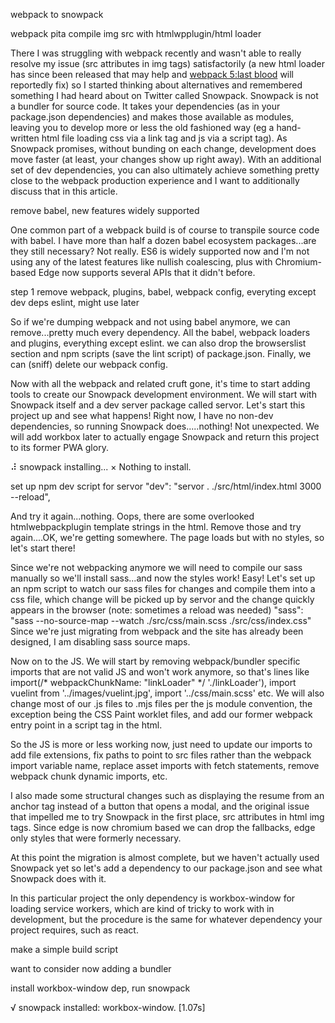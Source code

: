 webpack to snowpack

webpack pita compile img src with htmlwpplugin/html loader

There I was struggling with webpack recently and wasn't able to really resolve my issue (src attributes in img tags) satisfactorily (a new html loader has since been released that may help and [webpack 5:last blood](https://github.com/webpack-contrib/html-loader/issues/195) will reportedly fix) so I started thinking about alternatives and remembered something I had heard about on Twitter called Snowpack.  Snowpack is not a bundler for source code.  It takes your dependencies (as in your package.json dependencies) and makes those available as modules, leaving you to develop more or less the old fashioned way (eg a hand-written html file loading css via a link tag and js via a script tag).  As Snowpack promises, without bunding on each change, development does move faster (at least, your changes show up right away).  With an additional set of dev dependencies, you can also ultimately achieve something pretty close to the webpack production experience and I want to additionally discuss that in this article.


remove babel, new features widely supported

One common part of a webpack build is of course to transpile source code with babel.  I have more than half a dozen babel ecosystem packages...are they still necessary?  Not really.  ES6 is widely supported now and I'm not using any of the latest features like nullish coalescing, plus with Chromium-based Edge now supports several APIs that it didn't before.  


step 1 remove webpack, plugins, babel, webpack config, everyting except dev deps eslint, might use later

So if we're dumping webpack and not using babel anymore, we can remove...pretty much every dependency.  All the babel, webpack loaders and plugins, everything except eslint.  we can also drop the browserslist section and npm scripts (save the lint script) of package.json.  Finally, we can (sniff) delete our webpack config.



Now with all the webpack and related cruft gone, it's time to start adding tools to create our Snowpack development environment.  We will start with Snowpack itself and a dev server package called servor.  Let's start this project up and see what happens!  Right now, I have no non-dev dependencies, so running Snowpack does.....nothing!  Not unexpected.  We will add workbox later to actually engage Snowpack and return this project to its former PWA glory.

⠼ snowpack installing... 
× Nothing to install.


set up npm dev script for servor    "dev": "servor . ./src/html/index.html 3000 --reload",

And try it again...nothing.  Oops, there are some overlooked htmlwebpackplugin template strings in the html.  Remove those and try again....OK, we're getting somewhere.  The page loads but with no styles, so let's start there!

Since we're not webpacking anymore we will need to compile our sass manually so we'll install sass...and now the styles work!  Easy!  Let's set up an npm script to watch our sass files for changes and compile them into a css file, which change will be picked up by servor and the change quickly appears in the browser (note: sometimes a reload was needed)   "sass": "sass --no-source-map --watch ./src/css/main.scss ./src/css/index.css"
Since we're just migrating from webpack and the site has already been designed, I am disabling sass source maps.

Now on to the JS.  We will start by removing webpack/bundler specific imports that are not valid JS and won't work anymore, so that's lines like import(/* webpackChunkName: "linkLoader" */ './linkLoader'), import vuelint from '../images/vuelint.jpg', import '../css/main.scss' etc.  We will also change most of our .js files to .mjs files per the js module convention, the exception being the CSS Paint worklet files, and add our former webpack entry point in a script tag in the html.  

So the JS is more or less working now, just need to update our imports to add file extensions, fix paths to point to src files rather than the webpack import variable name, replace asset imports with fetch statements, remove webpack chunk dynamic imports, etc.

I also made some structural changes such as displaying the resume from an anchor tag instead of a button that opens a modal, and the original issue that impelled me to try Snowpack in the first place, src attributes in html img tags.  Since edge is now chromium based we can drop the fallbacks, edge only styles that were formerly necessary.

At this point the migration is almost complete, but we haven't actually used Snowpack yet so let's add a dependency to our package.json and see what Snowpack does with it.

In this particular project the only dependency is workbox-window for loading service workers, which are kind of tricky to work with in development, but the procedure is the same for whatever dependency your project requires, such as react.  






make a simple build script

want to consider now adding a bundler

install workbox-window dep, run snowpack

√ snowpack installed: workbox-window. [1.07s]


